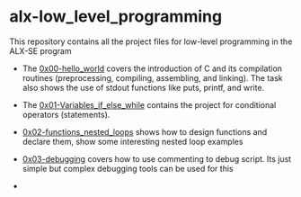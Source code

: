 # alx-low_level_programming
This repository contains all the project files for low-level programming in the ALX-SE program

* The [0x00-hello_world](./0x00-hello_world/) covers the introduction of C and its compilation routines (preprocessing, compiling, assembling, and linking). The task also shows the use of stdout functions like puts, printf, and write.

* The [0x01-Variables_if_else_while](./0x01-variables_if_else_while/) contains the project for conditional operators (statements).

* [0x02-functions_nested_loops](./0x02-functions_nested_loops/) shows how to design functions and declare them, show some interesting nested loop examples

* [0x03-debugging](./0x03-debugging/) covers how to use commenting to debug script. Its just simple but complex debugging tools can be used for this

* 

